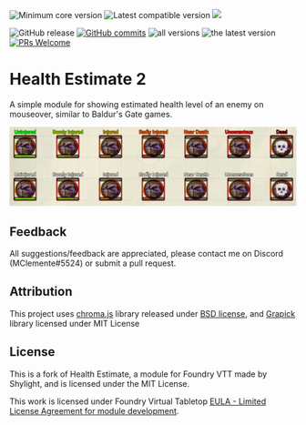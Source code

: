 ![](https://img.shields.io/badge/dynamic/json?url=https://raw.githubusercontent.com/Shylight/healthEstimate/master/src/module.json&label=core&query=minimumCoreVersion&suffix=%2B&color=important "Minimum core version")
![](https://img.shields.io/badge/dynamic/json?url=https://raw.githubusercontent.com/Shylight/healthEstimate/master/src/module.json&label=compatible&query=compatibleCoreVersion&color=important "Latest compatible version")
![](https://img.shields.io/badge/dynamic/json?url=https://raw.githubusercontent.com/Shylight/healthEstimate/master/src/module.json&label=version&query=version&style=plasticcolor=success)

![GitHub release](https://img.shields.io/github/release-date/mclemente/healthEstimate)
[![GitHub commits](https://img.shields.io/github/commits-since/mclemente/healthEstimate/latest/develop)](https://github.com/mclemente/healthEstimate/commits/develop)
![all versions](https://img.shields.io/github/downloads/mclemente/healthEstimate/total)
![the latest version](https://img.shields.io/github/downloads/mclemente/healthEstimate/latest/total)
[![PRs Welcome](https://img.shields.io/badge/PRs-welcome-brightgreen.svg)](http://makeapullrequest.com)

# Health Estimate 2
A simple module for showing estimated health level of an enemy on mouseover, similar to Baldur's Gate games. 

![example](example.png)

## Feedback
All suggestions/feedback are appreciated, please contact me on Discord (MClemente#5524) or submit a pull request.

## Attribution
This project uses [chroma.js](https://github.com/gka/chroma.js) library released under [BSD license](http://opensource.org/licenses/BSD-3-Clause), and [Grapick](https://www.npmjs.com/package/grapick) library licensed under MIT License

## License
This is a fork of Health Estimate, a module for Foundry VTT made by Shylight, and is licensed under the MIT License.

This work is licensed under Foundry Virtual Tabletop [EULA - Limited License Agreement for module development](https://foundryvtt.com/article/license/).

